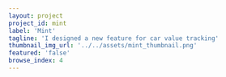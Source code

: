 ```yaml
---
layout: project
project_id: mint
label: 'Mint'
tagline: 'I designed a new feature for car value tracking'
thumbnail_img_url: '../../assets/mint_thumbnail.png'
featured: 'false'
browse_index: 4
---
```

